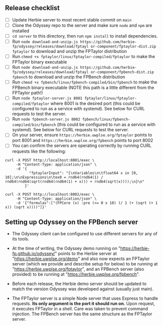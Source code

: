 ## Release checklist
* [ ] Update Herbie server to most recent stable commit on `main`
* [ ] Clone the Odyssey repo to the server and make sure `node` and `npm` are installed
* [ ] `cd server` to this directory, then run `npm install` to install dependencies.
* [ ] Run `node download-and-unzip.js https://github.com/herbie-fp/odyssey/releases/download/fptayl
or-component/fptaylor-dist.zip fptaylor` to download and unzip the FPTaylor distribution
* [ ] Run `chmod +x fptaylor/linux/fptaylor-compiled/fptaylor` to make the FPTaylor binary executable
* [ ] Run `node download-and-unzip.js https://github.com/herbie-fp/odyssey/releases/download/fptayl
or-component/fpbench-dist.zip fpbench` to download and unzip the FPBench distribution
* [ ] Run `chmod +x fpbench/linux/fpbench-compiled/bin/fpbench` to make the FPBench binary executable (NOTE this path is a little different from the FPTaylor path!)
* [ ] Run `node fptaylor-server.js 8001 fptaylor/linux/fptaylor-compiled/fptaylor` where 8001 is the desired port (this could be configured to run as a service with systemd). See below for CURL requests to test the server.
* [ ] Run `node fpbench-server.js 8002 fpbench/linux/fpbench-compiled/bin/fpbench` (this could be configured to run as a service with systemd). See below for CURL requests to test the server.
* [ ] On your server, ensure `https://herbie.uwplse.org/fptaylor` points to port 8001 and `https://herbie.uwplse.org/fpbench` points to port 8002
* [ ] You can confirm the servers are operating correctly by running CURL requests like the following:
```
curl -X POST http://localhost:8001/exec \
     -H "Content-Type: application/json" \
     -d '{
           "fptaylorInput": "{\nVariables\n\tfloat64 x in [0, 10];\n\nExpressions\n\tex0 = rnd64(rnd64(1) / rnd64(rnd64(sqrt(rnd64(rnd64(1) + x))) + rnd64(sqrt(x))));\n}\n"
         }'

curl -X POST http://localhost:8002/exec \
     -H "Content-Type: application/json" \
     -d '{"formulas":["(FPCore (x) :pre (<= 0 x 10) (/ 1 (+ (sqrt (+ 1 x)) (sqrt x))))"]}'
```    
## Setting up Odyssey on the FPBench server
* The Odyssey client can be configured to use different servers for any of its tools.

* At the time of writing, the Odyssey demo running on "https://herbie-fp.github.io/odyssey/" points to the Herbie server at 
"https://herbie.uwplse.org/demo" and also now expects an FPTaylor server (which we provide and describe setup for below) 
to be running at "https://herbie.uwplse.org/fptaylor", and an FPBench server (also provided) to be running at "https://herbie.uwplse.org/fpbench".

* Before each release, the Herbie demo server should be updated to match the version Odyssey was developed against (usually just main).

* The FPTaylor server is a simple Node server that uses Express to handle requests. **Its only argument is the port it should run on.** 
Upon request, it executes FPTaylor in a shell. Care was taken to prevent command injection. 
The FPBench server has the same structure as the FPTaylor server.
